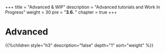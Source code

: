 +++
title = "Advanced & WIP"
description = "Advanced tutorials and Work In Progress"
weight = 30 
pre = "<b>3.6. </b>"
chapter = true
+++

# Advanced

{{%children style="h3" description="false" depth="1" sort="weight" %}}
